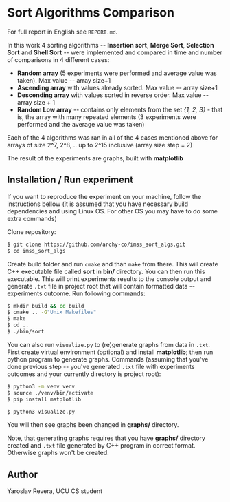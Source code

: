 # Sort Algorithms Comparison
For full report in English see `REPORT.md`.

In this work 4 sorting algorithms -- **Insertion sort**, **Merge Sort**, **Selection Sort** and **Shell Sort** -- were implemented and compared in time and number of comparisons in 4 different cases:
* **Random array** (5 experiments were performed and average value was taken). Max value -- array size+1
* **Ascending array** with values already sorted. Max value -- array size+1
* **Descending array** with values sorted in reverse order. Max value -- array size + 1
* **Random Low array** -- contains only elements from the set *{1, 2, 3}* - that is, the array with many repeated elements (3 experiments were performed and the average value was taken)

Each of the 4 algorithms was ran in all of the 4 cases mentioned above for arrays of size 2^7, 2^8, .. up to 2^15 inclusive (array size step = 2)

The result of the experiments are graphs, built with **matplotlib**

## Installation / Run experiment
If you want to reproduce the experiment on your machine, follow the instructions bellow (it is assumed that you have necessary build dependencies and using Linux OS. For other OS you may have to do some extra commands)

Clone repository: 
```sh
$ git clone https://github.com/archy-co/imss_sort_algs.git
$ cd imss_sort_algs
```

Create build folder and run `cmake` and than `make` from there. This will create C++ executable file called **sort** in **bin/** directory. You can then run this executable. This will print experiments results to the console output and generate `.txt` file in project root that will contain formatted data -- experiments outcome. Run following commands:
``` sh
$ mkdir build && cd build
$ cmake .. -G"Unix Makefiles"
$ make
$ cd ..
$ ./bin/sort
```

You can also run `visualize.py` to (re)generate graphs from data in `.txt`. First create virtual environment (optional) and install **matplotlib**; then run python program to generate graphs. Commands (assuming that you've done previous step -- you've generated `.txt` file with experiments outcomes and your currently directory is project root):
``` sh
$ python3 -m venv venv
$ source ./venv/bin/activate
$ pip install matplotlib

$ python3 visualize.py
```
You will then see graphs been changed in **graphs/** directory.

Note, that generating graphs requires that you have **graphs/** directory created and `.txt` file generated by C++ program in correct format. Otherwise graphs won't be created.

## Author
Yaroslav Revera, UCU CS student
